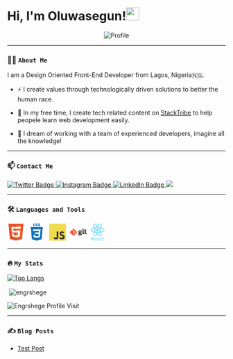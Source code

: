 <div align="left">
<h1>
  Hi, I'm Oluwasegun!<img src="https://media.giphy.com/media/hvRJCLFzcasrR4ia7z/giphy.gif" width="30px" height="30px"/>
</h1>
</div>

<div align="center">
  
  ![Profile](https://github.com/engrshege/engrshege/blob/main/images/engrshege.gif)

</div>

---

### :man_technologist: `About Me`

I am a Design Oriented Front-End Developer from Lagos, Nigeria🇳🇬.

- :zap: I create values through technologically driven solutions to better the human race.

- :seedling: In my free time, I create tech related content on <a href="https://Instagram.com/stacktribe">StackTribe</a> to help peopele learn web development easily.

- :telescope: I dream of working with a team of experienced developers, imagine all the knowledge!

---

### :mailbox: `Contact Me`

<div id="badges" align="left">

  <a href="https://twitter.com/engrshege">
    <img src="https://img.shields.io/badge/Twitter-blue?style=for-the-badge&logo=twitter&logoColor=white" alt="Twitter Badge"/>
  </a>
  <a href="https://instagram.com/engrshege">
    <img src="https://img.shields.io/badge/Instagram-red?style=for-the-badge&logo=instagram&logoColor=white" alt="Instagram Badge"/>
  </a>
  <a href="https://linkedin.com/in/oluwasegunidowu">
    <img src="https://img.shields.io/badge/LinkedIn-blue?style=for-the-badge&logo=linkedin&logoColor=white" alt="LinkedIn Badge"/>
  </a>
  <a href="mailto: engrshege@gmail.com"> 
    <img src="https://img.shields.io/badge/Gmail-red?style=for-the-badge&logo=gmail&logoColor=white">
  </a>

</div>

---

### :hammer_and_wrench: `Languages and Tools`

<div>
  <img src="https://github.com/devicons/devicon/blob/master/icons/html5/html5-original.svg" title="HTML5" alt="HTML" width="40" height="40"/>&nbsp;
  <img src="https://github.com/devicons/devicon/blob/master/icons/css3/css3-plain-wordmark.svg"  title="CSS3" alt="CSS" width="40" height="40"/>&nbsp;
  <img src="https://github.com/devicons/devicon/blob/master/icons/javascript/javascript-original.svg" title="JavaScript" alt="JavaScript" width="40" height="40"/>&nbsp;
  <img src="https://github.com/devicons/devicon/blob/master/icons/git/git-original-wordmark.svg" title="Git" **alt="Git" width="40" height="40"/>
  <img src="https://github.com/devicons/devicon/blob/master/icons/react/react-original-wordmark.svg" title="React" alt="React" width="40" height="40"/>&nbsp;
</div>

---

### :fire: `My Stats`

<div align="left">

[![Top Langs](https://github-readme-stats.vercel.app/api/top-langs/?username=engrshege&layout=compact&theme=vision-friendly-dark)](https://github.com/anuraghazra/github-readme-stats)

<p>&nbsp;<img align="center" src="https://github-readme-stats.vercel.app/api?username=engrshege&show_icons=true&locale=en&theme=vision-friendly-dark" alt="engrshege" width="410" /></p>

<img src="https://komarev.com/ghpvc/?username=engrshege&style=flat-square&color=blue" alt="Engrshege Profile Visit"/>

</div>

---

### :writing_hand: `Blog Posts`

<!-- BLOG-POST-LIST:START -->
- [Test Post](https://dev.to/itszed0/test-post-490g)
<!-- BLOG-POST-LIST:END -->
